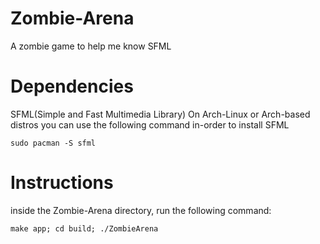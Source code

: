 # Zombie-Arena
A zombie game to help me know SFML

# Dependencies
SFML(Simple and Fast Multimedia Library)
On Arch-Linux or Arch-based distros you can use the following command in-order to install SFML
```
sudo pacman -S sfml
```

# Instructions
inside the Zombie-Arena directory, run the following command:
```
make app; cd build; ./ZombieArena
```
